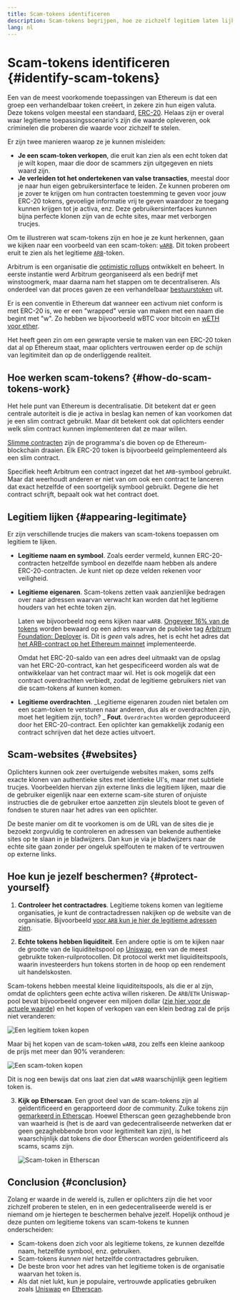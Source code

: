 ```yaml
---
title: Scam-tokens identificeren
description: Scam-tokens begrijpen, hoe ze zichzelf legitiem laten lijken en hoe je ze kunt vermijden.
lang: nl
---
```


# Scam-tokens identificeren {#identify-scam-tokens}

Een van de meest voorkomende toepassingen van Ethereum is dat een groep een verhandelbaar token creëert, in zekere zin hun eigen valuta. Deze tokens volgen meestal een standaard, [ERC-20](/developers/docs/standards/tokens/erc-20/). Helaas zijn er overal waar legitieme toepassingsscenario's zijn die waarde opleveren, ook criminelen die proberen die waarde voor zichzelf te stelen.

Er zijn twee manieren waarop ze je kunnen misleiden:

- **Je een scam-token verkopen**, die eruit kan zien als een echt token dat je wilt kopen, maar die door de scammers zijn uitgegeven en niets waard zijn.
- **Je verleiden tot het ondertekenen van valse transacties**, meestal door je naar hun eigen gebruikersinterface te leiden. Ze kunnen proberen om je zover te krijgen om hun contracten toestemming te geven voor jouw ERC-20 tokens, gevoelige informatie vrij te geven waardoor ze toegang kunnen krijgen tot je activa, enz. Deze gebruikersinterfaces kunnen bijna perfecte klonen zijn van de echte sites, maar met verborgen trucjes.

Om te illustreren wat scam-tokens zijn en hoe je ze kunt herkennen, gaan we kijken naar een voorbeeld van een scam-token: [`wARB`](https://etherscan.io/token/0xb047c8032b99841713b8e3872f06cf32beb27b82). Dit token probeert eruit te zien als het legitieme [`ARB`](https://etherscan.io/address/0xb50721bcf8d664c30412cfbc6cf7a15145234ad1)-token.

<ExpandableCard
title="Wat is ARB?"
contentPreview=''>

Arbitrum is een organisatie die [optimistic rollups](/developers/docs/scaling/optimistic-rollups/) ontwikkelt en beheert. In eerste instantie werd Arbitrum georganiseerd als een bedrijf met winstoogmerk, maar daarna nam het stappen om te decentraliseren. Als onderdeel van dat proces gaven ze een verhandelbaar [bestuurstoken](/dao/#token-based-membership) uit.

</ExpandableCard>

<ExpandableCard
title="Waarom heet het scam-token wARB?"
contentPreview=''>

Er is een conventie in Ethereum dat wanneer een activum niet conform is met ERC-20 is, we er een "wrapped" versie van maken met een naam die begint met "w". Zo hebben we bijvoorbeeld wBTC voor bitcoin en <a href="https://cointelegraph.com/news/what-is-wrapped-ethereum-weth-and-how-does-it-work">wETH voor ether</a>.

Het heeft geen zin om een gewrapte versie te maken van een ERC-20 token dat al op Ethereum staat, maar oplichters vertrouwen eerder op de schijn van legitimiteit dan op de onderliggende realiteit.

</ExpandableCard>

## Hoe werken scam-tokens? {#how-do-scam-tokens-work}

Het hele punt van Ethereum is decentralisatie. Dit betekent dat er geen centrale autoriteit is die je activa in beslag kan nemen of kan voorkomen dat je een slim contract gebruikt. Maar dit betekent ook dat oplichters eender welk slim contract kunnen implementeren dat ze maar willen.

<ExpandableCard
title="Wat zijn smart contracts?"
contentPreview=''>

[Slimme contracten](/developers/docs/smart-contracts/) zijn de programma's die boven op de Ethereum-blockchain draaien. Elk ERC-20 token is bijvoorbeeld geïmplementeerd als een slim contract.

</ExpandableCard>

Specifiek heeft Arbitrum een contract ingezet dat het `ARB`-symbool gebruikt. Maar dat weerhoudt anderen er niet van om ook een contract te lanceren dat exact hetzelfde of een soortgelijk symbool gebruikt. Degene die het contract schrijft, bepaalt ook wat het contract doet.

## Legitiem lijken {#appearing-legitimate}

Er zijn verschillende trucjes die makers van scam-tokens toepassen om legitiem te lijken.

- **Legitieme naam en symbool**. Zoals eerder vermeld, kunnen ERC-20-contracten hetzelfde symbool en dezelfde naam hebben als andere ERC-20-contracten. Je kunt niet op deze velden rekenen voor veiligheid.

- **Legitieme eigenaren**. Scam-tokens zetten vaak aanzienlijke bedragen over naar adressen waarvan verwacht kan worden dat het legitieme houders van het echte token zijn.

  Laten we bijvoorbeeld nog eens kijken naar `wARB`. [Ongeveer 16% van de tokens](https://etherscan.io/token/0xb047c8032b99841713b8e3872f06cf32beb27b82?a=0x1c8db745abe3c8162119b9ef2c13864cd1fdd72f) worden bewaard op een adres waarvan de publieke tag [Arbitrum Foundation: Deployer](https://etherscan.io/address/0x1c8db745abe3c8162119b9ef2c13864cd1fdd72f) is. Dit is _geen_ vals adres, het is echt het adres dat [het ARB-contract op het Ethereum mainnet](https://etherscan.io/tx/0x242b50ab4fe9896cb0439cfe6e2321d23feede7eeceb31aa2dbb46fc06ed2670) implementeerde.

  Omdat het ERC-20-saldo van een adres deel uitmaakt van de opslag van het ERC-20-contract, kan het gespecificeerd worden als wat de ontwikkelaar van het contract maar wil. Het is ook mogelijk dat een contract overdrachten verbiedt, zodat de legitieme gebruikers niet van die scam-tokens af kunnen komen.

- **Legitieme overdrachten**. _Legitieme eigenaren zouden niet betalen om een scam-token te versturen naar anderen, dus als er overdrachten zijn, moet het legitiem zijn, toch? _ **Fout**. `Overdrachten` worden geproduceerd door het ERC-20-contract. Een oplichter kan gemakkelijk zodanig een contract schrijven dat het deze acties uitvoert.

## Scam-websites {#websites}

Oplichters kunnen ook zeer overtuigende websites maken, soms zelfs exacte klonen van authentieke sites met identieke UI's, maar met subtiele trucjes. Voorbeelden hiervan zijn externe links die legitiem lijken, maar die de gebruiker eigenlijk naar een externe scam-site sturen of onjuiste instructies die de gebruiker ertoe aanzetten zijn sleutels bloot te geven of fondsen te sturen naar het adres van een oplichter.

De beste manier om dit te voorkomen is om de URL van de sites die je bezoekt zorgvuldig te controleren en adressen van bekende authentieke sites op te slaan in je bladwijzers. Dan kun je via je bladwijzers naar de echte site gaan zonder per ongeluk spelfouten te maken of te vertrouwen op externe links.

## Hoe kun je jezelf beschermen? {#protect-yourself}

1. **Controleer het contractadres**. Legitieme tokens komen van legitieme organisaties, je kunt de contractadressen nakijken op de website van de organisatie. Bijvoorbeeld [voor `ARB` kun je hier de legitieme adressen zien](https://docs.arbitrum.foundation/deployment-addresses#token).

2. **Echte tokens hebben liquiditeit**. Een andere optie is om te kijken naar de grootte van de liquiditeitspool op [Uniswap](https://uniswap.org/), een van de meest gebruikte token-ruilprotocollen. Dit protocol werkt met liquiditeitspools, waarin investeerders hun tokens storten in de hoop op een rendement uit handelskosten.

Scam-tokens hebben meestal kleine liquiditeitspools, als die er al zijn, omdat de oplichters geen echte activa willen riskeren. De `ARB`/`ETH` Uniswap-pool bevat bijvoorbeeld ongeveer een miljoen dollar ([zie hier voor de actuele waarde](https://info.uniswap.org/#/pools/0x755e5a186f0469583bd2e80d1216e02ab88ec6ca)) en het kopen of verkopen van een klein bedrag zal de prijs niet veranderen:

![Een legitiem token kopen](./uniswap-real.png)

Maar bij het kopen van de scam-token `wARB`, zou zelfs een kleine aankoop de prijs met meer dan 90% veranderen:

![Een scam-token kopen](./uniswap-scam.png)

Dit is nog een bewijs dat ons laat zien dat `wARB` waarschijnlijk geen legitiem token is.

3. **Kijk op Etherscan**. Een groot deel van de scam-tokens zijn al geïdentificeerd en gerapporteerd door de community. Zulke tokens zijn [gemarkeerd in Etherscan](https://info.etherscan.com/etherscan-token-reputation/). Hoewel Etherscan geen gezaghebbende bron van waarheid is (het is de aard van gedecentraliseerde netwerken dat er geen gezaghebbende bron voor legitimiteit kan zijn), is het waarschijnlijk dat tokens die door Etherscan worden geïdentificeerd als scams, scams zijn.

   ![Scam-token in Etherscan](./etherscan-scam.png)

## Conclusion {#conclusion}

Zolang er waarde in de wereld is, zullen er oplichters zijn die het voor zichzelf proberen te stelen, en in een gedecentraliseerde wereld is er niemand om je hiertegen te beschermen behalve jezelf. Hopelijk onthoud je deze punten om legitieme tokens van scam-tokens te kunnen onderscheiden:

- Scam-tokens doen zich voor als legitieme tokens, ze kunnen dezelfde naam, hetzelfde symbool, enz. gebruiken.
- Scam-tokens _kunnen niet_ hetzelfde contractadres gebruiken.
- De beste bron voor het adres van het legitieme token is de organisatie waarvan het token is.
- Als dat niet lukt, kun je populaire, vertrouwde applicaties gebruiken zoals [Uniswap](https://app.uniswap.org/#/swap) en [Etherscan](https://etherscan.io/).
